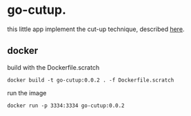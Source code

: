 # go-cutup.

this little app implement the cut-up technique, described [here](https://en.wikipedia.org/wiki/Cut-up_technique).

## docker

build with the Dockerfile.scratch

```
docker build -t go-cutup:0.0.2 . -f Dockerfile.scratch
```

run the image

```
docker run -p 3334:3334 go-cutup:0.0.2
```
